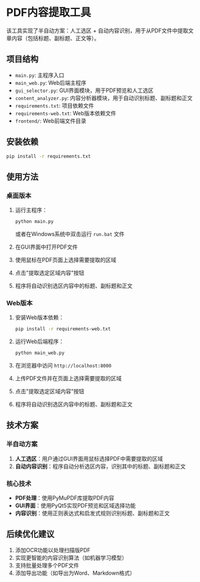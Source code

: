 # PDF内容提取工具

该工具实现了半自动方案：人工选区 + 自动内容识别，用于从PDF文件中提取文章内容（包括标题、副标题、正文等）。

## 项目结构

- `main.py`: 主程序入口
- `main_web.py`: Web后端主程序
- `gui_selector.py`: GUI界面模块，用于PDF预览和人工选区
- `content_analyzer.py`: 内容分析器模块，用于自动识别标题、副标题和正文
- `requirements.txt`: 项目依赖文件
- `requirements-web.txt`: Web版本依赖文件
- `frontend/`: Web前端文件目录

## 安装依赖

```bash
pip install -r requirements.txt
```

## 使用方法

### 桌面版本

1. 运行主程序：
   ```bash
   python main.py
   ```
   或者在Windows系统中双击运行 `run.bat` 文件

2. 在GUI界面中打开PDF文件

3. 使用鼠标在PDF页面上选择需要提取的区域

4. 点击"提取选定区域内容"按钮

5. 程序将自动识别选区内容中的标题、副标题和正文

### Web版本

1. 安装Web版本依赖：
   ```bash
   pip install -r requirements-web.txt
   ```

2. 运行Web后端程序：
   ```bash
   python main_web.py
   ```

3. 在浏览器中访问 `http://localhost:8000` 

4. 上传PDF文件并在页面上选择需要提取的区域

5. 点击"提取选定区域内容"按钮

6. 程序将自动识别选区内容中的标题、副标题和正文

## 技术方案

### 半自动方案

1. **人工选区**：用户通过GUI界面用鼠标选择PDF中需要提取的区域
2. **自动内容识别**：程序自动分析选区内容，识别其中的标题、副标题和正文

### 核心技术

- **PDF处理**：使用PyMuPDF库提取PDF内容
- **GUI界面**：使用PyQt5实现PDF预览和区域选择功能
- **内容识别**：使用正则表达式和启发式规则识别标题、副标题和正文

## 后续优化建议

1. 添加OCR功能以处理扫描版PDF
2. 实现更智能的内容识别算法（如机器学习模型）
3. 支持批量处理多个PDF文件
4. 添加导出功能（如导出为Word、Markdown格式）